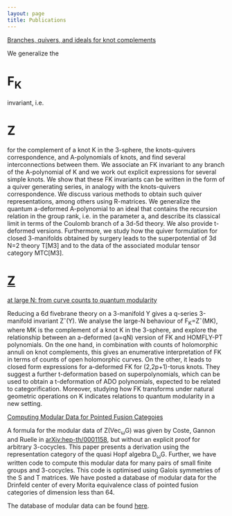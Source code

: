 ```yaml
---
layout: page
title: Publications
---
```


[Branches, quivers, and ideals for knot complements](https://arxiv.org/abs/2110.13768)

We generalize the <h1>F<sub>K</sub></h1> invariant, i.e. <h1>Z</h1> for the complement of a knot K in the 3-sphere, the knots-quivers correspondence, and A-polynomials of knots, and find several interconnections between them. We associate an FK invariant to any branch of the A-polynomial of K and we work out explicit expressions for several simple knots. We show that these FK invariants can be written in the form of a quiver generating series, in analogy with the knots-quivers correspondence. We discuss various methods to obtain such quiver representations, among others using R-matrices. We generalize the quantum a-deformed A-polynomial to an ideal that contains the recursion relation in the group rank, i.e. in the parameter a, and describe its classical limit in terms of the Coulomb branch of a 3d-5d theory. We also provide t-deformed versions. Furthermore, we study how the quiver formulation for closed 3-manifolds obtained by surgery leads to the superpotential of 3d N=2 theory T\[M3\] and to the data of the associated modular tensor category MTC\[M3\]. 

[<h1>Z</h1> at large N: from curve counts to quantum modularity](https://arxiv.org/abs/2005.13349)

Reducing a 6d fivebrane theory on a 3-manifold Y gives a q-series 3-manifold invariant Zˆ(Y). We analyse the large-N behaviour of F<sub>K</sub>=Zˆ(MK), where MK is the complement of a knot K in the 3-sphere, and explore the relationship between an a-deformed (a=qN) version of FK and HOMFLY-PT polynomials. On the one hand, in combination with counts of holomorphic annuli on knot complements, this gives an enumerative interpretation of FK in terms of counts of open holomorphic curves. On the other, it leads to closed form expressions for a-deformed FK for (2,2p+1)-torus knots. They suggest a further t-deformation based on superpolynomials, which can be used to obtain a t-deformation of ADO polynomials, expected to be related to categorification. Moreover, studying how FK transforms under natural geometric operations on K indicates relations to quantum modularity in a new setting. 

[Computing Modular Data for Pointed Fusion Categoies](https://arxiv.org/abs/1808.05060)

A formula for the modular data of Z(Vec<sub>ω</sub>G) was given by Coste, Gannon and Ruelle in [arXiv:hep-th/0001158](arXiv:hep-th/0001158), but without an explicit proof for arbitrary 3-cocycles. This paper presents a derivation using the representation category of the quasi Hopf algebra D<sub>ω</sub>G. Further, we have written code to compute this modular data for many pairs of small finite groups and 3-cocycles. This code is optimised using Galois symmetries of the S and T matrices. We have posted a database of modular data for the Drinfeld center of every Morita equivalence class of pointed fusion categories of dimension less than 64.

The database of modular data can be found [here](https://tqft.net/web/research/students/AngusGruen/Modular_Data/).

